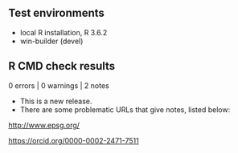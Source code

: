 ## Test environments

* local R installation, R 3.6.2
* win-builder (devel)

## R CMD check results

0 errors | 0 warnings | 2 notes

* This is a new release.
* There are some problematic URLs that give notes, listed below: 

http://www.epsg.org/

https://orcid.org/0000-0002-2471-7511
